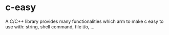 # c-easy
A C/C++ library provides many functionalities which arm to make c easy to use with: string, shell command, file i/o, ...
